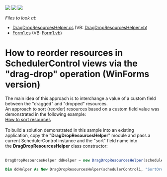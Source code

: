 <!-- default badges list -->
![](https://img.shields.io/endpoint?url=https://codecentral.devexpress.com/api/v1/VersionRange/128635935/14.1.10%2B)
[![](https://img.shields.io/badge/Open_in_DevExpress_Support_Center-FF7200?style=flat-square&logo=DevExpress&logoColor=white)](https://supportcenter.devexpress.com/ticket/details/T226936)
[![](https://img.shields.io/badge/📖_How_to_use_DevExpress_Examples-e9f6fc?style=flat-square)](https://docs.devexpress.com/GeneralInformation/403183)
<!-- default badges end -->
<!-- default file list -->
*Files to look at*:

* [DragDropResourcesHelper.cs](./CS/WindowsFormsApplication1/DragDropResourcesHelper.cs) (VB: [DragDropResourcesHelper.vb](./VB/WindowsFormsApplication1/DragDropResourcesHelper.vb))
* [Form1.cs](./CS/WindowsFormsApplication1/Form1.cs) (VB: [Form1.vb](./VB/WindowsFormsApplication1/Form1.vb))
<!-- default file list end -->
# How to reorder resources in SchedulerControl views via the "drag-drop" operation (WinForms version)


<p>The main idea of this approach is to interchange a value of a custom field between the "dragged" and "dropped" resources.<br />An approach to sort (reorder) resources based on a custom field value was demonstrated in the following example:<br /><a href="https://www.devexpress.com/Support/Center/p/E3124">How to sort resources</a><br /><br />To build a solution demonstrated in this sample into an existing application, copy the "<strong>DragDropResourcesHelper</strong>" module and pass a current SchedulerControl instance and the "sort" field name into the <strong>DragDropResourcesHelper </strong>class constructor:<br /><br /></p>


```cs
DragDropResourcesHelper ddHelper = new DragDropResourcesHelper(schedulerControl1, "SortOrder");
```




```vb
Dim ddHelper As New DragDropResourcesHelper(schedulerControl1, "SortOrder")
```



<br/>


